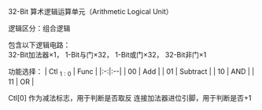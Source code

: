 32-Bit 算术逻辑运算单元（Arithmetic Logical Unit）

逻辑区分：组合逻辑

包含以下逻辑电路： \
32-Bit加法器$`\times 1`$，
1-Bit与门$`\times 32`$，
1-Bit或门$`\times 32`$，
32-Bit非门$`\times 1`$

功能选择：
| Ctl $`_{1:0}`$ | Func |
|:-:|:--|
| $`00`$ | Add      |
| $`01`$ | Subtract |
| $`10`$ | AND      |
| $`11`$ | OR       |

Ctl\[0\] 作为减法标志，用于判断是否取反
连接加法器进位引脚，用于判断是否$`+1`$